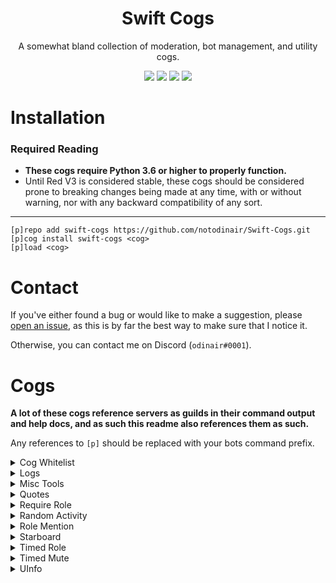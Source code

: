 <h1 align="center">Swift Cogs</h1>
<p align="center">A somewhat bland collection of moderation, bot management, and utility cogs.</p>
<p align="center">
  <a href="https://circleci.com/gh/notodinair/Swift-Cogs"><img src="https://circleci.com/gh/notodinair/Swift-Cogs.svg?style=svg" /></a>
  <a href="https://python.org/"><img src="https://img.shields.io/badge/Python-3.6-blue.svg?style=flat-square" /></a>
  <a href="https://github.com/Cog-Creators/Red-DiscordBot"><img src="https://img.shields.io/badge/Red--DiscordBot-3.0.0-red.svg?style=flat-square" /></a>
  <a href="http://makeapullrequest.com"><img src="https://img.shields.io/badge/PRs-welcome-green.svg?style=flat-square" /></a>
</p>

# Installation

### Required Reading

- **These cogs require Python 3.6 or higher to properly function.**
- Until Red V3 is considered stable, these cogs should be considered prone to breaking changes being made at any time, with or without warning, nor with any backward compatibility of any sort.

----

```
[p]repo add swift-cogs https://github.com/notodinair/Swift-Cogs.git
[p]cog install swift-cogs <cog>
[p]load <cog>
```

# Contact

If you've either found a bug or would like to make a suggestion, please [open an issue](https://github.com/notodinair/Swift-Cogs/issues/new),
as this is by far the best way to make sure that I notice it.

Otherwise, you can contact me on Discord (`odinair#0001`).

# Cogs

**A lot of these cogs reference servers as guilds in their command output and help docs,
and as such this readme also references them as such.**

Any references to `[p]` should be replaced with your bots command prefix.

<details>
<summary>Cog Whitelist</summary>

Restricts specific cogs to guilds that have been whitelisted by the bot owner.

Note that the bot owner and co-owners *always bypass this cog's checks*, regardless of a guilds whitelist status.

#### To install

```
[p]cog install swift-cogs cogwhitelist
[p]load cogwhitelist
```

#### Requirements

- None

#### Additional Notes

- None
</details>

<details>
<summary>Logs</summary>

Log anything and everything that may happen in your guild.

#### To install

```
[p]cog install swift-cogs logs
[p]load logs
```

#### Requirements

- None

#### Additional Notes

- None
</details>

<details>
<summary>Misc Tools</summary>

Various quick and dirty utilities.

This is mostly useful if you're either making a cog, or for advanced server moderation/administration.
Otherwise, this cog may be entirely useless to you.

#### To install

```
[p]cog install swift-cogs misctools
[p]load misctools
```

#### Requirements

- None

#### Additional Notes

- None
</details>

<details>
<summary>Quotes</summary>

Save and retrieve quotes. Quotes also support author attribution, and editing the content post-creation.

#### To install

```
[p]cog install swift-cogs quotes
[p]load quotes
```

#### Requirements

- None

#### Additional Notes

- None
</details>

<details>
<summary>Require Role</summary>

Require members to have one of (or the lack of) any roles out of a set list to use the bot's commands in a guild.

#### To install

```
[p]cog install swift-cogs requirerole
[p]load requirerole
```

#### Requirements

- None

#### Additional Notes

- None
</details>

<details>
<summary>Random Activity</summary>

Randomly change your bots activity status on a set delay to one in a set list of statuses, which support placeholders. 

#### To install

```
[p]cog install swift-cogs rndactivity
[p]load rndactivity
```

#### Requirements

- None

#### Additional Notes

- This cog creates a timer that runs on the configured loop delay
</details>

<details>
<summary>Role Mention</summary>

Mention configurable roles on demand.
This can be helpful if you have roles which you don't want everyone to be able to mention,
but still need to mention from time to time.

#### To install

```
[p]cog install swift-cogs rolemention
[p]load rolemention
```

#### Requirements

- None

#### Additional Notes

- None
</details>

<details>
<summary>Starboard</summary>

Send messages to a per-guild starboard channel, via means of reacting with :star:

#### To install

```
[p]cog install swift-cogs starboard
[p]load starboard
```

#### Requirements

- None

#### Additional Notes

- Your bot *must* be able to read message history, otherwise this cog will silently fail to work with no proper explanation given.
- This cog creates a message update task for each guild the bot is present in that has a starboard channel setup
- This cog may use a fair amount of memory on larger bots, due to the various internal caches
</details>

<details>
<summary>Timed Role</summary>

Adds one or more roles to a member for a set amount of time

#### To install

```
[p]cog install swift-cogs timedrole
[p]load timedrole
```

#### Requirements

- None

#### Additional Notes

- This cog creates two individual timers that both run once every 3 minutes
</details>

<details>
<summary>Timed Mute</summary>

Mute a member for a set amount of time, with integration for the core Red modlog.

#### To install

```
[p]cog install swift-cogs timedmute
[p]load timedmute
```

#### Requirements

- `Timed Role` cog

#### Additional Notes

- None
</details>

<details>
<summary>UInfo</summary>

Yet another variation on `[p]userinfo`

#### To install

```
[p]cog install swift-cogs uinfo
[p]load uinfo
```

#### Requirements

- None

#### Additional Notes

- None
</details>
